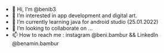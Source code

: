 - 👋 Hi, I’m @benib3
- 👀 I’m interested in app development and digital art.
- 🌱 I’m currently learning java for android studio (25.01.2022)
- 💞️ I’m looking to collaborate on ...
- 📫 How to reach me : instagram @beni.bambur && LinkedIn @benamin.bambur

